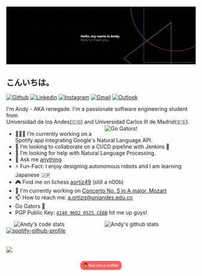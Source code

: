 [![Header](https://raw.githubusercontent.com/aortiz49/aortiz49/master/readme_banner.png "Header")](https://andyortiz.xyz/)
 
 ## こんいちは。
[![Github](https://img.shields.io/badge/-Github-000?style=flat&logo=Github&logoColor=white)](https://github.com/aortiz49)
[![Linkedin](https://img.shields.io/badge/-LinkedIn-blue?style=flat&logo=Linkedin&logoColor=white)](https://www.linkedin.com/in/aortiz49/)
[![Instagram](https://img.shields.io/badge/-Instagram-c13584?style=flat&labelColor=c13584&logo=instagram&logoColor=white)](https://www.instagram.com/andyortiz93/)
[![Gmail](https://img.shields.io/badge/-Gmail-c14438?style=flat&logo=Gmail&logoColor=white)](mailto:a.ortizg93@gmail.com)
[![Outlook](https://img.shields.io/badge/-Outlook-0078D4?style=flat&logo=Microsoft-Outlook&logoColor=white)](mailto:a.ortizg@uniandes.edu.co)

I'm Andy - AKA renegade. I'm a passionate software engineering student from <br> Universidad de los Andes(🇨🇴) and Universidad Carlos III de Madrid(🇪🇸). </br>
<img width="48%" align="right" alt="Go Gators!" src="https://media.giphy.com/media/MaNu5veVbWkEovTurC/giphy-downsized.gif" />


- 👨🏽‍💻 I’m currently working on a Spotify app integrating Google's Natural Language API. 
- 👯 I’m looking to collaborate on a CI/CD pipeline with Jenkins 🤝  
- 🤔 I’m looking for help with Natural Language Processing.  
- 💬 Ask me [anything](https://github.com/aortiz49/aortiz49/issues/1)
- ⚡️ Fun-Fact: I enjoy designing autonomous robots and I am learning Japanese 🇯🇵
- 🎮 Find me on lichess [aortiz49](https://lichess.org/@/aortiz49) (still a n00b)
- 🎻 I'm currently working on [Concerto No. 5 in A major, Mozart](https://www.youtube.com/watch?v=FfXSJu4z-2M)
- 📫 How to reach me: a.ortizg@uniandes.edu.co
- Go Gators 🐊
- PGP Public Key: [`4140 96D2 0525 CEBB`](https://keybase.io/andyortiz49/pgp_keys.asc) hit me up guys! 

<p>
   <img width="48%" align="right" alt="Andy's github stats" src="https://github-readme-stats.vercel.app/api?username=aortiz49&count_private=true&show_icons=true&hide_border=true&hide=stars&show_icons=true&theme=radical" />
  <img width="48%" align="right" alt="Andy's code stats" src="https://github-readme-stats.vercel.app/api/top-langs/?username=aortiz49&layout=compact&theme=radical&hide=batchfile,html,css&hide_border=true" />
  </p>
 
 </p>



 [![spotify-github-profile](https://spotify-github-profile.vercel.app/api/view?uid=125208069&cover_image=true&theme=default)](https://spotify-github-profile.vercel.app/api/view?uid=125208069&redirect=true)
<!--- [](https://visitor-badge.glitch.me/badge?page_id=aortiz49.aortiz49) --->
 ![](https://komarev.com/ghpvc/?username=aortiz49&style=plastic&color=orange)
 ------

   <p align="center">
<a href="https://www.buymeacoffee.com/aortiz49" target="_blank">
      <img width="22%" align="center" alt="Buy me a coffee" src="https://raw.githubusercontent.com/aortiz49/aortiz49/master/buymecoffee.png"/>
  </a></p>
 
